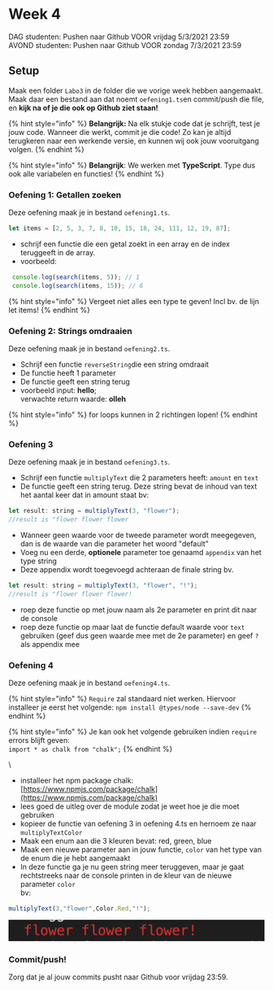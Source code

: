 # Week 4

DAG studenten: Pushen naar Github VOOR vrijdag 5/3/2021 23:59\
AVOND studenten: Pushen naar Github VOOR zondag 7/3/2021 23:59

## Setup

Maak een folder `Labo3` in de folder die we vorige week hebben aangemaakt. Maak daar een bestand aan dat noemt `oefening1.ts`en commit/push die file, en **kijk na of je die ook op Github ziet staan!**

{% hint style="info" %}
**Belangrijk:** Na elk stukje code dat je schrijft, test je jouw code. Wanneer die werkt, commit je die code! Zo kan je altijd terugkeren naar een werkende versie, en kunnen wij ook jouw vooruitgang volgen.
{% endhint %}

{% hint style="info" %}
**Belangrijk**: We werken met **TypeScript**. Type dus ook alle variabelen en functies!
{% endhint %}

### Oefening 1: Getallen zoeken

Deze oefening maak je in bestand `oefening1.ts`.&#x20;

```javascript
let items = [2, 5, 3, 7, 8, 10, 15, 18, 24, 111, 12, 19, 87];
```

* schrijf een functie die een getal zoekt in een array en de index teruggeeft in de array.
* voorbeeld:

```javascript
 console.log(search(items, 5)); // 1 
 console.log(search(items, 15)); // 6
```

{% hint style="info" %}
Vergeet niet alles een type te geven! Incl bv. de lijn let items!
{% endhint %}

### Oefening 2: Strings omdraaien

Deze oefening maak je in bestand `oefening2.ts`.&#x20;

* Schrijf een functie `reverseString`die een string omdraait
* De functie heeft 1 parameter
* De functie geeft een string terug
* voorbeeld input:  **hello**;\
  verwachte return waarde: **olleh**

{% hint style="info" %}
for loops kunnen in 2 richtingen lopen!
{% endhint %}

### Oefening 3

Deze oefening maak je in bestand `oefening3.ts`.&#x20;

* Schrijf een functie `multiplyText` die 2 parameters heeft: `amount` en `text`
* De functie geeft een string terug. Deze string bevat de inhoud van text het aantal keer dat in amount staat bv:

```javascript
let result: string = multiplyText(3, "flower");
//result is "flower flower flower
```

* Wanneer geen waarde voor de tweede parameter wordt meegegeven, dan is de waarde van die parameter het woord "default"
* Voeg nu een derde, **optionele** parameter toe genaamd `appendix` van het type string
* Deze appendix wordt toegevoegd achteraan de finale string bv.

```javascript
let result: string = multiplyText(3, "flower", "!");
//result is "flower flower flower!
```

* roep deze functie op met jouw naam als 2e parameter en print dit naar de console
* roep deze functie op maar laat de functie default waarde voor `text` gebruiken (geef dus geen waarde mee met de 2e parameter) en geef `?` als appendix mee

### Oefening 4

Deze oefening maak je in bestand `oefening4.ts`.&#x20;

{% hint style="info" %}
`Require` zal standaard niet werken. Hiervoor installeer je eerst het volgende: `npm install @types/node --save-dev`
{% endhint %}

{% hint style="info" %}
Je kan ook het volgende gebruiken indien `require` errors blijft geven:\
`import * as chalk from "chalk";`
{% endhint %}



\


* installeer het npm package chalk: [https://www.npmjs.com/package/chalk](https://www.npmjs.com/package/chalk)
* lees goed de uitleg over de module zodat je weet hoe je die moet gebruiken
* kopieer de functie van oefening 3 in oefening 4.ts en hernoem ze naar `multiplyTextColor`
* Maak een enum aan die 3 kleuren bevat: red, green, blue
* Maak een nieuwe parameter aan in jouw functie, `color` van het type van de enum die je hebt aangemaakt
* In deze functie ga je nu geen string meer teruggeven, maar je gaat rechtstreeks naar de console printen in de kleur van de nieuwe parameter `color` \
  bv:

```typescript
multiplyText(3,"flower",Color.Red,"!");
```

![](<../.gitbook/assets/image (3) (1).png>)

### Commit/push!

Zorg dat je al jouw commits pusht naar Github voor vrijdag 23:59.
